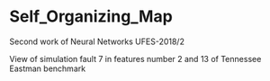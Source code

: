 # Self_Organizing_Map
Second work of Neural Networks UFES-2018/2

View of simulation fault 7 in features number 2 and 13 of Tennessee Eastman benchmark
